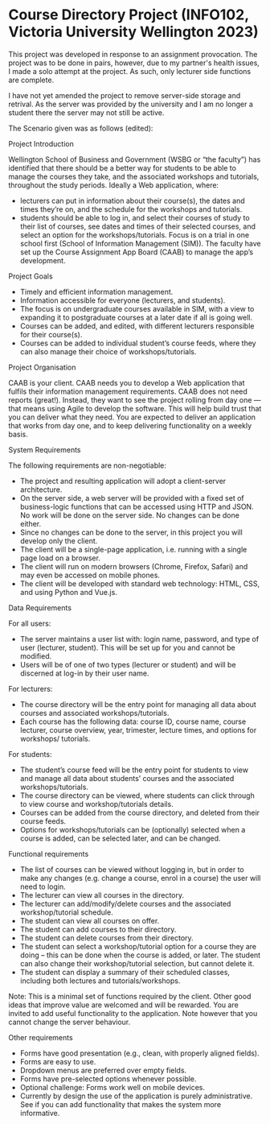 # Course Directory Project (INFO102, Victoria University Wellington 2023)

This project was developed in response to an assignment provocation. The project
was to be done in pairs, however, due to my partner's health issues, I made a solo
attempt at the project. As such, only lecturer side functions are complete.

I have not yet amended the project to remove server-side storage and retrival.
As the server was provided by the university and I am no longer a student there
the server may not still be active.


The Scenario given was as follows (edited):


Project Introduction

Wellington School of Business and Government (WSBG or “the faculty”) has identified
that there should be a better way for students to be able to manage the courses 
they take, and the associated workshops and tutorials, throughout the study periods.
Ideally a Web application, where:
 - lecturers can put in information about their course(s), the dates and times
   they’re on, and the schedule for the workshops and tutorials.
 - students should be able to log in, and select their courses of study to their
   list of courses, see dates and times of their selected courses, and select an
   option for the workshops/tutorials.
Focus is on a trial in one school first (School of Information Management (SIM)).
The faculty have set up the Course Assignment App Board (CAAB) to manage the app’s
development.


Project Goals
- Timely and efficient information management.
- Information accessible for everyone (lecturers, and students).
- The focus is on undergraduate courses available in SIM, with a view to expanding
  it to postgraduate courses at a later date if all is going well.
- Courses can be added, and edited, with different lecturers responsible for their
  course(s).
- Courses can be added to individual student’s course feeds, where they can also
  manage their choice of workshops/tutorials.


Project Organisation

CAAB is your client. CAAB needs you to develop a Web application that fulfils their
information management requirements. CAAB does not need reports (great!). Instead, 
they want to see the project rolling from day one — that means using Agile to 
develop the software. This will help build trust that you can deliver what they 
need. You are expected to deliver an application that works from day one, and to
keep delivering functionality on a weekly basis.


System Requirements

The following requirements are non-negotiable:
- The project and resulting application will adopt a client-server architecture.
- On the server side, a web server will be provided with a fixed set of
  business-logic functions that can be accessed using HTTP and JSON. No work
  will be done on the server side. No changes can be done either.
- Since no changes can be done to the server, in this project you will develop
  only the client.
- The client will be a single-page application, i.e. running with a single page
  load on a browser.
- The client will run on modern browsers (Chrome, Firefox, Safari) and may even
  be accessed on mobile phones.
- The client will be developed with standard web technology: HTML, CSS, and using
  Python and Vue.js.


Data Requirements

For all users:
- The server maintains a user list with: login name, password, and type of user
  (lecturer, student). This will be set up for you and cannot be modified.
- Users will be of one of two types (lecturer or student) and will be discerned
  at log-in by their user name.

For lecturers:
- The course directory will be the entry point for managing all data about courses
  and associated workshops/tutorials.
- Each course has the following data: course ID, course name, course lecturer,
  course overview, year, trimester, lecture times, and options for workshops/
  tutorials.
  
For students:
- The student’s course feed will be the entry point for students to view and manage
  all data about students’ courses and the associated workshops/tutorials.
- The course directory can be viewed, where students can click through to view
  course and workshop/tutorials details.
- Courses can be added from the course directory, and deleted from their course
  feeds.
- Options for workshops/tutorials can be (optionally) selected when a course is
  added, can be selected later, and can be changed.

  
Functional requirements

- The list of courses can be viewed without logging in, but in order to make any
  changes (e.g. change a course, enrol in a course) the user will need to login.
- The lecturer can view all courses in the directory.
- The lecturer can add/modify/delete courses and the associated workshop/tutorial
  schedule.
- The student can view all courses on offer.
- The student can add courses to their directory.
- The student can delete courses from their directory.
- The student can select a workshop/tutorial option for a course they are doing
  – this can be done when the course is added, or later. The student can also
    change their workshop/tutorial selection, but cannot delete it.
- The student can display a summary of their scheduled classes, including both
  lectures and tutorials/workshops.
  
Note: This is a minimal set of functions required by the client. Other good ideas
that improve value are welcomed and will be rewarded. You are invited to add 
useful functionality to the application. Note however that you cannot change the 
server behaviour.


Other requirements

- Forms have good presentation (e.g., clean, with properly aligned fields).
- Forms are easy to use.
- Dropdown menus are preferred over empty fields.
- Forms have pre-selected options whenever possible.
- Optional challenge: Forms work well on mobile devices.
- Currently by design the use of the application is purely administrative. See
  if you can add functionality that makes the system more informative.
